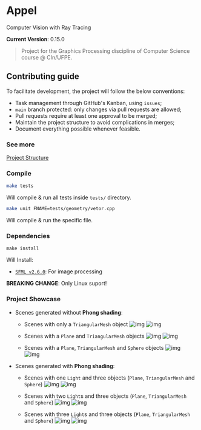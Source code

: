 # Appel
Computer Vision with Ray Tracing

<!-- Dont modify this line!!! -->
**Current Version**: 0.15.0

> Project for the Graphics Processing discipline of Computer Science course @ CIn/UFPE.
## Contributing guide
To facilitate development, the project will follow the below conventions:
* Task management through GitHub's Kanban, using `issues`;
* `main` branch protected: only changes via pull requests are allowed;
* Pull requests require at least one approval to be merged;
* Maintain the project structure to avoid complications in merges;
* Document everything possible whenever feasible.

### See more

[Project Structure](./docs/project_structure.md)

### Compile
```sh
make tests
```
 Will compile & run all tests inside `tests/` directory.

```sh
make unit FNAME=tests/geometry/vetor.cpp
```
Will compile & run the specific file.

### Dependencies

```make
make install
```

Will Install:
* [`SFML v2.6.0`](https://github.com/SFML/SFML): For image processing

**BREAKING CHANGE**: Only Linux suport!

### Project Showcase

- Scenes generated without **Phong shading**:
    - Scenes with only a `TriangularMesh` object
    ![img](/assets/outputs/project_v0/version_00/image_04.png)
    ![img](/assets/outputs/project_v0/version_00/image_03.png)
    
    - Scenes with a `Plane` and `TriangularMesh` objects
    ![img](/assets/outputs/project_v0/version_01/image_05.png)
    ![img](/assets/outputs/project_v0/version_01/image_03.png)

    - Scenes with a `Plane`, `TriangularMesh` and `Sphere` objects
    ![img](/assets/outputs/project_v0/version_02/image_02.png)
    ![img](/assets/outputs/project_v0/version_02/image_01.png)

- Scenes generated with **Phong shading**:
    - Scenes with one `Light` and three objects (`Plane`, `TriangularMesh` and `Sphere`)
    ![img](/assets/outputs/project_v1/version_01/image_01.png)
    ![img](/assets/outputs/project_v1/version_01/image_03.png)

    - Scenes with two `Light`s and three objects (`Plane`, `TriangularMesh` and `Sphere`)
    ![img](/assets/outputs/project_v1/version_02/image_02.png)
    ![img](/assets/outputs/project_v1/version_02/image_04.png)

    - Scenes with three `Light`s and three objects (`Plane`, `TriangularMesh` and `Sphere`)
    ![img](/assets/outputs/project_v1/version_03/image_03.png)
    ![img](/assets/outputs/project_v1/version_03/image_05.png)